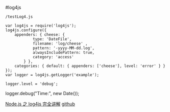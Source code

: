 #log4js
```
/testLog4.js

var log4js = require('log4js');
log4js.configure({
    appenders: { cheese: {
            type: 'DateFile',
            filename: 'log/cheese' ,
            pattern: '-yyyy-MM-dd.log',
            alwaysIncludePattern: true,
            category: 'access'
        } },
    categories: { default: { appenders: ['cheese'], level: 'error' } }
});
var logger = log4js.getLogger('example');

logger.level = 'debug';
```

  logger.debug("Time:", new Date());
  
  [Node.js 之 log4js 完全讲解](https://zhuanlan.zhihu.com/p/22110802)
  [github](https://github.com/log4js-node/log4js-node)